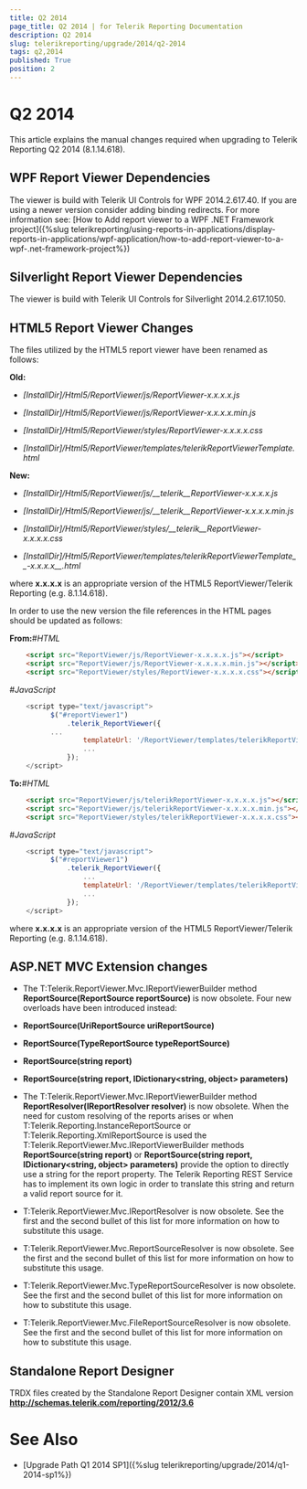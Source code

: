 ```yaml
---
title: Q2 2014
page_title: Q2 2014 | for Telerik Reporting Documentation
description: Q2 2014
slug: telerikreporting/upgrade/2014/q2-2014
tags: q2,2014
published: True
position: 2
---
```


# Q2 2014



This article explains the manual changes required when upgrading to Telerik Reporting Q2 2014 (8.1.14.618).

## WPF Report Viewer Dependencies

The viewer is build with Telerik UI Controls for WPF 2014.2.617.40. If you are using a newer version consider adding binding redirects. For more information see:
          [How to Add report viewer to a WPF .NET Framework project]({%slug telerikreporting/using-reports-in-applications/display-reports-in-applications/wpf-application/how-to-add-report-viewer-to-a-wpf-.net-framework-project%})

## Silverlight Report Viewer Dependencies

The viewer is build with Telerik UI Controls for Silverlight 2014.2.617.1050.
        

## HTML5 Report Viewer Changes

The files utilized by the HTML5 report viewer have been renamed as follows:

__Old:__

* *[InstallDir]/Html5/ReportViewer/js/ReportViewer-x.x.x.x.js*

* *[InstallDir]/Html5/ReportViewer/js/ReportViewer-x.x.x.x.min.js*

* *[InstallDir]/Html5/ReportViewer/styles/ReportViewer-x.x.x.x.css*

* *[InstallDir]/Html5/ReportViewer/templates/telerikReportViewerTemplate.html*

__New:__

* *[InstallDir]/Html5/ReportViewer/js/__telerik__ReportViewer-x.x.x.x.js*

* *[InstallDir]/Html5/ReportViewer/js/__telerik__ReportViewer-x.x.x.x.min.js*

* *[InstallDir]/Html5/ReportViewer/styles/__telerik__ReportViewer-x.x.x.x.css*

* *[InstallDir]/Html5/ReportViewer/templates/telerikReportViewerTemplate__-x.x.x.x__.html*

where __x.x.x.x__ is an appropriate version of the HTML5 ReportViewer/Telerik Reporting (e.g. 8.1.14.618).
        

In order to use the new version the file references in the HTML pages should be updated as follows:

__From:__#_HTML_

	
````html
    <script src="ReportViewer/js/ReportViewer-x.x.x.x.js"></script>
    <script src="ReportViewer/js/ReportViewer-x.x.x.x.min.js"></script>
    <script src="ReportViewer/styles/ReportViewer-x.x.x.x.css"></script>

````

#_JavaScript_

	
````js
    <script type="text/javascript">
          $("#reportViewer1")
              .telerik_ReportViewer({
          ...
                  templateUrl: '/ReportViewer/templates/telerikReportViewerTemplate.html', 
                  ...
              });
    </script>

````



__To:__#_HTML_

	
````html
    <script src="ReportViewer/js/telerikReportViewer-x.x.x.x.js"></script>
    <script src="ReportViewer/js/telerikReportViewer-x.x.x.x.min.js"></script>
    <script src="ReportViewer/styles/telerikReportViewer-x.x.x.x.css"></script>

````

#_JavaScript_

	
````js
    <script type="text/javascript">
          $("#reportViewer1")
              .telerik_ReportViewer({
                  ...
                  templateUrl: '/ReportViewer/templates/telerikReportViewerTemplate-x.x.x.x.html', 
                  ...
              });
    </script>

````



where __x.x.x.x__ is an appropriate version of the HTML5 ReportViewer/Telerik Reporting (e.g. 8.1.14.618).
        

## ASP.NET MVC Extension changes

* The T:Telerik.ReportViewer.Mvc.IReportViewerBuilder method
              __ReportSource(ReportSource reportSource)__ is now obsolete. Four new overloads have been introduced instead:
            

* __ReportSource(UriReportSource uriReportSource)__

* __ReportSource(TypeReportSource typeReportSource)__

* __ReportSource(string report)__

* __ReportSource(string report, IDictionary<string, object> parameters)__

* The T:Telerik.ReportViewer.Mvc.IReportViewerBuilder method
              __ReportResolver(IReportResolver resolver)__ is now obsolete. When the need for custom resolving of the reports arises or when
              T:Telerik.Reporting.InstanceReportSource or T:Telerik.Reporting.XmlReportSource is used the
              T:Telerik.ReportViewer.Mvc.IReportViewerBuilder methods __ReportSource(string report)__
              or __ReportSource(string report, IDictionary<string, object> parameters)__ provide the option to directly use
              a string for the report property. The Telerik Reporting REST Service has to implement its own logic in order to translate this string and
              return a valid report source for it.
            

* T:Telerik.ReportViewer.Mvc.IReportResolver is now obsolete.
              See the first and the second bullet of this list for more information on how to substitute this usage.
            

* T:Telerik.ReportViewer.Mvc.ReportSourceResolver is now obsolete.
              See the first and the second bullet of this list for more information on how to substitute this usage.
            

* T:Telerik.ReportViewer.Mvc.TypeReportSourceResolver is now obsolete.
              See the first and the second bullet of this list for more information on how to substitute this usage.
            

* T:Telerik.ReportViewer.Mvc.FileReportSourceResolver is now obsolete.
              See the first and the second bullet of this list for more information on how to substitute this usage.
            

## Standalone Report Designer

TRDX files created by the Standalone Report Designer contain XML version __http://schemas.telerik.com/reporting/2012/3.6__

# See Also

 * [Upgrade Path Q1 2014 SP1]({%slug telerikreporting/upgrade/2014/q1-2014-sp1%})
